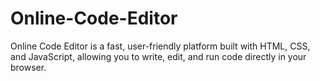 # Online-Code-Editor
Online Code Editor is a fast, user-friendly platform built with HTML, CSS, and JavaScript, allowing you to write, edit, and run code directly in your browser.

